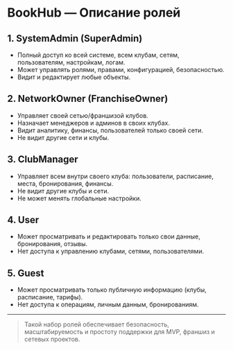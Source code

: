 # BookHub — Описание ролей

## 1. SystemAdmin (SuperAdmin)
- Полный доступ ко всей системе, всем клубам, сетям, пользователям, настройкам, логам.
- Может управлять ролями, правами, конфигурацией, безопасностью.
- Видит и редактирует любые объекты.

## 2. NetworkOwner (FranchiseOwner)
- Управляет своей сетью/франшизой клубов.
- Назначает менеджеров и админов в своих клубах.
- Видит аналитику, финансы, пользователей только своей сети.
- Не видит другие сети и клубы.

## 3. ClubManager
- Управляет всем внутри своего клуба: пользователи, расписание, места, бронирования, финансы.
- Не видит другие клубы и сети.
- Не может менять глобальные настройки.

## 4. User
- Может просматривать и редактировать только свои данные, бронирования, отзывы.
- Нет доступа к управлению клубами, сетями, пользователями.

## 5. Guest
- Может просматривать только публичную информацию (клубы, расписание, тарифы).
- Нет доступа к операциям, личным данным, бронированиям.

---

> Такой набор ролей обеспечивает безопасность, масштабируемость и простоту поддержки для MVP, франшиз и сетевых проектов.
